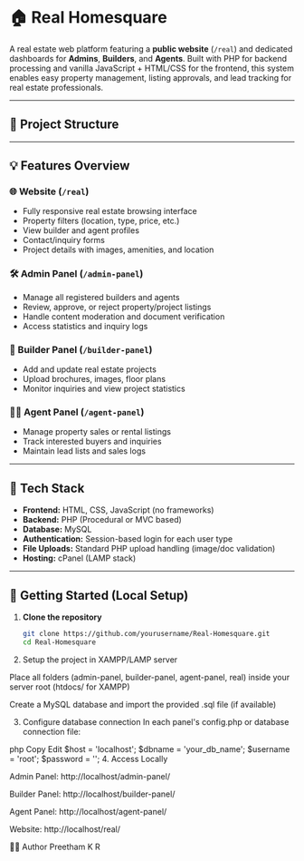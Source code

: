 # 🏠 Real Homesquare

A real estate web platform featuring a **public website** (`/real`) and dedicated dashboards for **Admins**, **Builders**, and **Agents**. Built with PHP for backend processing and vanilla JavaScript + HTML/CSS for the frontend, this system enables easy property management, listing approvals, and lead tracking for real estate professionals.

---

## 📁 Project Structure


---

## 💡 Features Overview

### 🌐 Website (`/real`)
- Fully responsive real estate browsing interface
- Property filters (location, type, price, etc.)
- View builder and agent profiles
- Contact/inquiry forms
- Project details with images, amenities, and location

### 🛠️ Admin Panel (`/admin-panel`)
- Manage all registered builders and agents
- Review, approve, or reject property/project listings
- Handle content moderation and document verification
- Access statistics and inquiry logs

### 🧱 Builder Panel (`/builder-panel`)
- Add and update real estate projects
- Upload brochures, images, floor plans
- Monitor inquiries and view project statistics

### 🧑‍💼 Agent Panel (`/agent-panel`)
- Manage property sales or rental listings
- Track interested buyers and inquiries
- Maintain lead lists and sales logs

---

## 🔧 Tech Stack

- **Frontend:** HTML, CSS, JavaScript (no frameworks)
- **Backend:** PHP (Procedural or MVC based)
- **Database:** MySQL
- **Authentication:** Session-based login for each user type
- **File Uploads:** Standard PHP upload handling (image/doc validation)
- **Hosting:** cPanel (LAMP stack)

---

## 🚀 Getting Started (Local Setup)

1. **Clone the repository**
   ```bash
   git clone https://github.com/yourusername/Real-Homesquare.git
   cd Real-Homesquare
2. Setup the project in XAMPP/LAMP server

Place all folders (admin-panel, builder-panel, agent-panel, real) inside your server root (htdocs/ for XAMPP)

Create a MySQL database and import the provided .sql file (if available)

3. Configure database connection
In each panel's config.php or database connection file:

php
Copy
Edit
$host = 'localhost';
$dbname = 'your_db_name';
$username = 'root';
$password = '';
4. Access Locally

Admin Panel: http://localhost/admin-panel/

Builder Panel: http://localhost/builder-panel/

Agent Panel: http://localhost/agent-panel/

Website: http://localhost/real/


🧑‍💻 Author
Preetham K R
